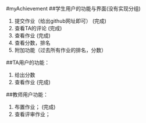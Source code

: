 #myAchievement
##学生用户的功能与界面(没有实现分组)
1. 提交作业（给出github网址即可） (完成)
2. 查看TA的评论 (完成)
3. 查看作业 (完成)
4. 查看分数，排名
5. 附加功能（过去所有作业的排名，分数）

##TA用户的功能：
1. 给出分数
2. 查看作业  (完成)

##教师用户功能：
1. 布置作业； (完成)
2. 查看评审作业；